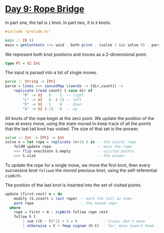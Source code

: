 # [Day 9: Rope Bridge](https://adventofcode.com/2022/day/9)

In part one, the tail is ``1`` knot. In part two, it is ``9`` knots.

```haskell
#include "prelude.hs"

main :: IO ()
main = getContents >>= void . both print . (solve 1 &&& solve 9) . parse
```

We represent both knot positions and moves as a 2-dimensional point.

```haskell
type Pt = V2 Int
```

The input is parsed into a list of single moves.

```haskell
parse :: String -> [Pt]
parse = lines >>> concatMap \(words -> [dir,count]) ->
    replicate (read count) $ case dir of
        "R" -> V2   0    1  -- right
        "L" -> V2   0  (-1) -- left
        "D" -> V2   1    0  -- down
        "U" -> V2 (-1)   0  -- up
```

All knots of the rope begin at the zero point. We update the position of the
rope at every move, using the state monad to keep track of all the points
that the last tail knot has visited. The size of that set is the answer.

```haskell
solve :: Int -> [Pt] -> Int
solve n = let rope = replicate (n+1) 0 in -- the inital rope
    foldM update rope                     -- move the rope
    >>> flip execState S.empty            -- visited points
    >>> S.size                            -- the answer
```

To update the rope for a single move, we move the first knot, then every
successive knot ``follow``s the _moved_ previous knot, using the
self-referential ``zipWith``.

The position of the last knot is inserted into the set of visited points.

```haskell
update (first:rest) m = do
    modify (S.insert $ last rope) -- mark the tail as seen
    pure rope                     -- the moved rope
  where
    rope = first + m : zipWith follow rope rest
    follow h t
        | sum ((h - t)^2) < 4 = t           -- close: don't move
        | otherwise = t + fmap signum (h-t) -- far: move toward head
```
